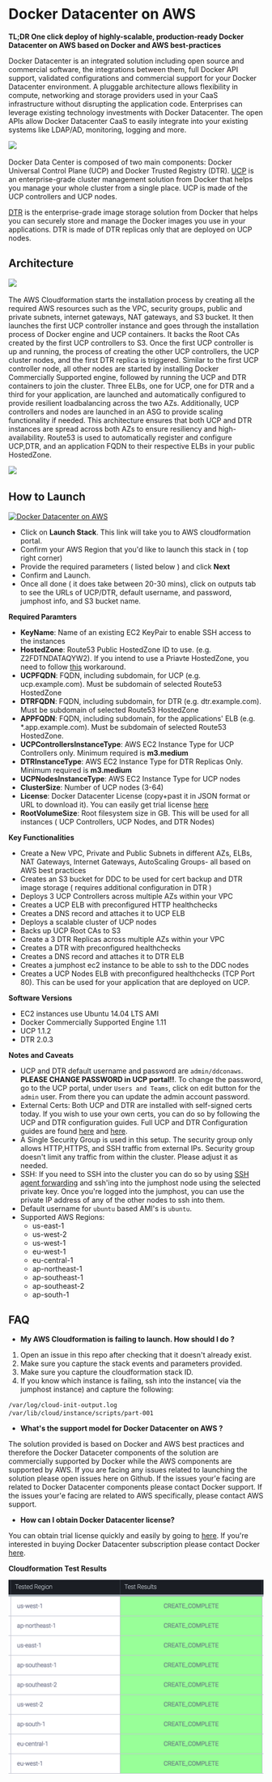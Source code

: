 # Docker Datacenter on AWS 

**TL;DR One click deploy of highly-scalable, production-ready Docker Datacenter on AWS based on Docker and AWS best-practices**



Docker Datacenter is an integrated solution including open source and commercial software, the integrations between them, full Docker API support, validated configurations and commercial support for your Docker Datacenter environment. A pluggable architecture allows flexibility in compute, networking and storage providers used in your CaaS infrastructure without disrupting the application code. Enterprises can leverage existing technology investments with Docker Datacenter. The open APIs allow Docker Datacenter CaaS to easily integrate into your existing systems like LDAP/AD, monitoring, logging and more.


![](images/design_0.png)

Docker Data Center is composed of two main components: Docker Universal Control Plane (UCP) and Docker Trusted Registry (DTR). [UCP](https://docs.docker.com/docker-trusted-registry/overview/) is an enterprise-grade cluster management solution from Docker that helps you manage your whole cluster from a single place. UCP is made of the UCP controllers and UCP nodes. 

[DTR](https://docs.docker.com/docker-trusted-registry/overview/) is the enterprise-grade image storage solution from Docker that helps you can securely store and manage the Docker images you use in your applications. DTR is made of DTR replicas only that are deployed on UCP nodes. 

## Architecture

![](images/design_3.png)

The AWS Cloudformation starts the installation process by creating all the required AWS resources such as the VPC, security groups, public and private subnets, internet gateways, NAT gateways, and S3 bucket. It then launches the first UCP controller instance and goes through the installation process of Docker engine and UCP containers. It backs the Root CAs created by the first UCP controllers to S3. Once the first UCP controller is up and running, the process of creating the other UCP controllers, the UCP cluster nodes, and the first DTR replica is triggered. Similar to the first UCP controller node, all other nodes are started by installing Docker Commercially Supported engine, followed by running the UCP and DTR containers to join the cluster. Three ELBs, one for UCP, one for DTR and a third for your application, are launched and automatically configured to provide resilient loadbalancing across the two AZs. Additionally, UCP controllers and nodes are launched in an ASG to provide scaling functionality if needed. This architecture ensures that both UCP and DTR instances are spread across both AZs to ensure resiliency and high-availability. Route53 is used to automatically register and configure UCP,DTR, and an application FQDN to their respective ELBs in your public HostedZone.


![](images/design_2.png)

## How to Launch

[![Docker Datacenter on AWS](https://s3.amazonaws.com/cloudformation-examples/cloudformation-launch-stack.png)](https://console.aws.amazon.com/cloudformation/home?#/stacks/new?stackName=DockerDatacenter&templateURL=https://s3-us-west-2.amazonaws.com/ddc-on-aws-public/ddc_on_aws.json)


- Click on **Launch Stack**. This link will take you to AWS cloudformation portal.
- Confirm your AWS Region that you'd like to launch this stack in ( top right corner)
- Provide the required parameters ( listed below ) and click **Next**
- Confirm and Launch.
- Once all done ( it does take between 20-30 mins), click on outputs tab to see the URLs of UCP/DTR, default username, and password, jumphost info, and S3 bucket name.


**Required Paramters**

- **KeyName**: Name of an existing EC2 KeyPair to enable SSH access to the instances
- **HostedZone**: Route53 Public HostedZone ID to use. (e.g. Z2FDTNDATAQYW2). If you intend to use a Priavte HostedZone, you need to follow [this](https://github.com/nicolaka/ddc-aws/issues/41#issuecomment-229153959) workaround.
- **UCPFQDN**: FQDN, including subdomain, for UCP (e.g. ucp.example.com). Must be subdomain of selected Route53 HostedZone
- **DTRFQDN**: FQDN, including subdomain, for DTR (e.g. dtr.example.com). Must be subdomain of selected Route53 HostedZone
- **APPFQDN**: FQDN, including subdomain, for the applications' ELB (e.g. *.app.example.com). Must be subdomain of selected Route53 HostedZone.
- **UCPControllersInstanceType**: AWS EC2 Instance Type for UCP Controllers only. Minimum required is **m3.medium**
- **DTRInstanceType**: AWS EC2 Instance Type for DTR Replicas Only. Minimum required is **m3.medium**
- **UCPNodesInstanceType**: AWS EC2 Instance Type for UCP nodes
- **ClusterSize**: Number of UCP nodes (3-64)
- **License**: Docker Datacenter License (copy+past it in JSON format or URL to download it). You can easily get trial license [here](https://hub.docker.com/enterprise/trial/)
- **RootVolumeSize**: Root filesystem size in GB. This will be used for all instances ( UCP Controllers, UCP Nodes, and DTR Nodes)

**Key Functionalities**

- Create a New VPC, Private and Public Subnets in different AZs, ELBs, NAT Gateways, Internet Gateways, AutoScaling Groups- all based on AWS best practices
- Creates an S3 bucket for DDC to be used for cert backup and DTR image storage ( requires additional configuration in DTR )
- Deploys 3 UCP Controllers across multiple AZs  within your VPC
- Creates a UCP ELB with preconfigured HTTP healthchecks
- Creates a DNS record and attaches it to UCP ELB
- Deploys a scalable cluster of UCP nodes
- Backs up UCP Root CAs to S3
- Create a 3 DTR Replicas across multiple AZs within your VPC
- Creates a DTR with preconfigured healthchecks
- Creates a DNS record and attaches it to DTR ELB
- Creates a jumphost ec2 instance to be able to ssh to the DDC nodes
- Creates a UCP Nodes ELB with preconfigured healthchecks (TCP Port 80). This can be used for your application that are deployed on UCP. 

**Software Versions**

- EC2 instances use Ubuntu 14.04 LTS AMI
- Docker Commercially Supported Engine 1.11
- UCP 1.1.2
- DTR 2.0.3

**Notes and Caveats**

- UCP and DTR default username and password are `admin/ddconaws`. **PLEASE CHANGE PASSWORD in UCP portal!!**. To change the password, go to the UCP portal, under `Users and Teams`, click on edit button for the `admin` user. From there you can update the admin account password.
- External Certs: Both UCP and DTR are installed with self-signed certs today. If you wish to use your own certs, you can do so by following the UCP and DTR configuration guides. Full UCP and DTR Configuration guides are found [here](https://docs.docker.com/ucp/configuration/use-externally-signed-certs/) and [here](https://docs.docker.com/docker-trusted-registry/configure/configuration/).
-  A Single Security Group is used in this setup. The security group only allows HTTP,HTTPS, and SSH traffic from external IPs. Security group doesn't limit any traffic from within the cluster. Please adjust it as needed. 
- SSH: If you need to SSH into the cluster you can do so by using [SSH agent forwarding](https://developer.github.com/guides/using-ssh-agent-forwarding/) and ssh'ing into the jumphost node using the selected private key. Once you're logged into the jumphost, you can use the private IP address of any of the other nodes to ssh into them. 
- Default username for `ubuntu` based AMI's is `ubuntu`.
- Supported AWS Regions: 
	- us-east-1
	- us-west-2
	- us-west-1
	- eu-west-1
	- eu-central-1 
	- ap-northeast-1
	- ap-southeast-1
	- ap-southeast-2
	- ap-south-1

## FAQ

- **My AWS Cloudformation is failing to launch. How should I do ?**

1. Open an issue in this repo after checking that it doesn't already exist.
2. Make sure you capture the stack events and parameters provided. 
3. Make sure you capture the cloudformation stack ID.
4. If you know which instance is failing, ssh into the instance( via the jumphost instance) and capture the following:

```
/var/log/cloud-init-output.log
/var/lib/cloud/instance/scripts/part-001
```


- **What's the support model for Docker Datacenter on AWS ?**

The solution provided is based on Docker and AWS best practices and therefore the Docker Dataceter components of the solution are commercially supported by Docker  while the AWS components are supported by AWS. If you are facing any issues related to launching the solution please open issues here on Github. If the issues your'e facing are related to Docker Datacenter components please contact Docker support. If the issues your'e facing are related to AWS specifically, please contact AWS support.

- **How can I obtain Docker Datacenter license?**

You can obtain trial license quickly and easily by going to [here](https://store.docker.com/bundles/docker-datacenter). If you're interested in buying Docker Datacenter subscription please contact Docker [here](https://goto.docker.com/contact-us.html).

**Cloudformation Test Results**

![](images/v1.1_rest_results.png)









